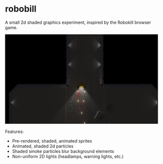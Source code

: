# robobill

A small 2d shaded graphics experiment, inspired by the Robokill browser game.

![](robobill_screenshot.png)

Features:
 - Pre-rendered, shaded, animated sprites
 - Animated, shaded 2d particles
 - Shaded smoke particles blur background elements
 - Non-uniform 2D lights (headlamps, warning lights, etc.)

